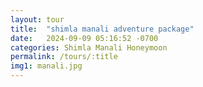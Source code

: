 ```yaml
---
layout: tour
title:  "shimla manali adventure package"
date:   2024-09-09 05:16:52 -0700
categories: Shimla Manali Honeymoon
permalink: /tours/:title
img1: manali.jpg
---
```

